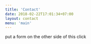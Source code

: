 ```yaml
---
title: 'Contact'
date: 2018-02-22T17:01:34+07:00
layout: contact
menu: 'main'
---
```


put a form on the other side of this click